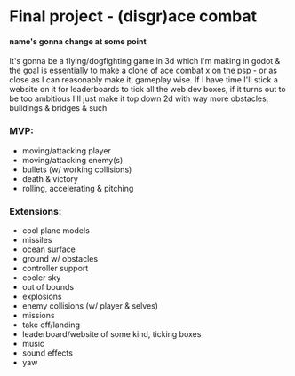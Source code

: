 # Final project - (disgr)ace combat
#### name's gonna change at some point

It's gonna be a flying/dogfighting game in 3d which I'm making in godot & the goal is essentially to make a clone of ace combat x on the psp - or as close as I can reasonably make it, gameplay wise. If I have time I'll stick a website on it for leaderboards to tick all the web dev boxes, if it turns out to be too ambitious I'll just make it top down 2d with way more obstacles; buildings & bridges & such

### MVP:
- moving/attacking player
- moving/attacking enemy(s)
- bullets (w/ working collisions)
- death & victory
- rolling, accelerating & pitching

### Extensions:
- cool plane models
- missiles
- ocean surface
- ground w/ obstacles
- controller support
- cooler sky
- out of bounds
- explosions
- enemy collisions (w/ player & selves)
- missions
- take off/landing
- leaderboard/website of some kind, ticking boxes
- music
- sound effects
- yaw
